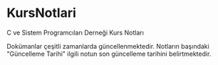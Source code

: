 # KursNotlari
C ve Sistem Programcıları Derneği Kurs Notları

Dokümanlar çeşitli zamanlarda güncellenmektedir. Notların başındaki "Güncelleme Tarihi" ilgili notun son güncelleme tarihini belirtmektedir. 

